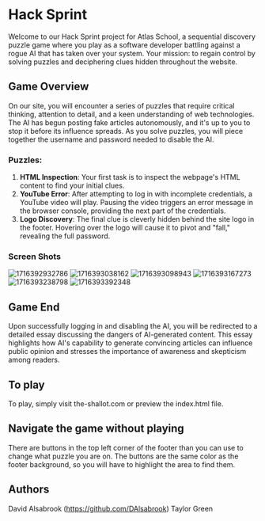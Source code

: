 # Hack Sprint

Welcome to our Hack Sprint project for Atlas School, a sequential discovery puzzle game where you play as a software developer battling against a rogue AI that has taken over your system. Your mission: to regain control by solving puzzles and deciphering clues hidden throughout the website.

## Game Overview

On our site, you will encounter a series of puzzles that require critical thinking, attention to detail, and a keen understanding of web technologies. The AI has begun posting fake articles autonomously, and it's up to you to stop it before its influence spreads. As you solve puzzles, you will piece together the username and password needed to disable the AI.

### Puzzles:

1. **HTML Inspection**: Your first task is to inspect the webpage's HTML content to find your initial clues.
2. **YouTube Error**: After attempting to log in with incomplete credentials, a YouTube video will play. Pausing the video triggers an error message in the browser console, providing the next part of the credentials.
3. **Logo Discovery**: The final clue is cleverly hidden behind the site logo in the footer. Hovering over the logo will cause it to pivot and "fall," revealing the full password.

### Screen Shots
![1716392932786](https://github.com/user-attachments/assets/f6289647-e8b7-4c46-b677-3333adca8097)
![1716393038162](https://github.com/user-attachments/assets/a45b0ac9-a63f-47b3-afb4-95d286425fde)
![1716393098943](https://github.com/user-attachments/assets/f3ec0400-83a3-4a46-ac5b-e45841e15bcb)
![1716393167273](https://github.com/user-attachments/assets/f73c6919-03b3-4a02-a97c-ac699fd69beb)
![1716393238798](https://github.com/user-attachments/assets/a3ab10d0-d0e5-4ce5-8d5d-d8ec06fa7d19)
![1716393392348](https://github.com/user-attachments/assets/a320eadd-4f84-4355-be54-7fbd2b1f4f06)


## Game End

Upon successfully logging in and disabling the AI, you will be redirected to a detailed essay discussing the dangers of AI-generated content. This essay highlights how AI's capability to generate convincing articles can influence public opinion and stresses the importance of awareness and skepticism among readers.

## To play

To play, simply visit the-shallot.com or preview the index.html file.

## Navigate the game without playing

There are buttons in the top left corner of the footer than you can use to change what puzzle you are on. The buttons are the same color as the footer background, so you will have to highlight the area to find them.


## Authors

David Alsabrook (https://github.com/DAlsabrook)
Taylor Green
